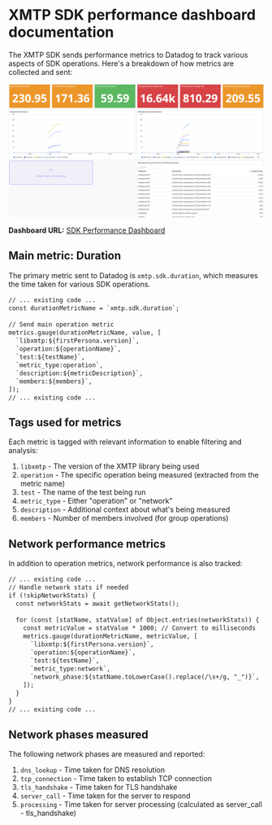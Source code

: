 # XMTP SDK performance dashboard documentation

The XMTP SDK sends performance metrics to Datadog to track various aspects of SDK operations. Here's a breakdown of how metrics are collected and sent:

![](/media/datadog.png)

**Dashboard URL:** [SDK Performance Dashboard](https://app.datadoghq.com/dashboard/9z2-in4-3we/sdk-performance?fromUser=false&tpl_var_geo%5B0%5D=us&from_ts=1740956007001&to_ts=1740956307001&live=true)

## Main metric: Duration

The primary metric sent to Datadog is `xmtp.sdk.duration`, which measures the time taken for various SDK operations.

```tsx
// ... existing code ...
const durationMetricName = `xmtp.sdk.duration`;

// Send main operation metric
metrics.gauge(durationMetricName, value, [
  `libxmtp:${firstPersona.version}`,
  `operation:${operationName}`,
  `test:${testName}`,
  `metric_type:operation`,
  `description:${metricDescription}`,
  `members:${members}`,
]);
// ... existing code ...
```

## Tags used for metrics

Each metric is tagged with relevant information to enable filtering and analysis:

1. `libxmtp` - The version of the XMTP library being used
2. `operation` - The specific operation being measured (extracted from the metric name)
3. `test` - The name of the test being run
4. `metric_type` - Either "operation" or "network"
5. `description` - Additional context about what's being measured
6. `members` - Number of members involved (for group operations)

## Network performance metrics

In addition to operation metrics, network performance is also tracked:

```tsx
// ... existing code ...
// Handle network stats if needed
if (!skipNetworkStats) {
  const networkStats = await getNetworkStats();

  for (const [statName, statValue] of Object.entries(networkStats)) {
    const metricValue = statValue * 1000; // Convert to milliseconds
    metrics.gauge(durationMetricName, metricValue, [
      `libxmtp:${firstPersona.version}`,
      `operation:${operationName}`,
      `test:${testName}`,
      `metric_type:network`,
      `network_phase:${statName.toLowerCase().replace(/\s+/g, "_")}`,
    ]);
  }
}
// ... existing code ...
```

## Network phases measured

The following network phases are measured and reported:

1. `dns_lookup` - Time taken for DNS resolution
2. `tcp_connection` - Time taken to establish TCP connection
3. `tls_handshake` - Time taken for TLS handshake
4. `server_call` - Time taken for the server to respond
5. `processing` - Time taken for server processing (calculated as server_call - tls_handshake)
